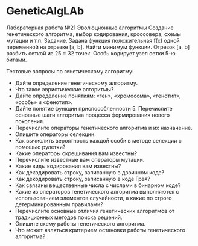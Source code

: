 # GeneticAlgLAb

Лабораторная работа №21
Эволюционные алгоритмы
Создание генетического алгоритма, выбор кодирования, кроссовера, схемы мутации и т.п.
Задание. Задана функция положительная f(x) одной переменной на отрезке [a, b]. Найти минимум функции. Отрезок [a, b] разбить сеткой из 25 = 32 точек. Особь кодирует узел сетки 5-ю битами.

Тестовые вопросы по генетическому алгоритму:  
 * Дайте определение генетическому алгоритму.  
 * Что такое эвристические алгоритмы?
 * Дайте определение понятиям: «ген», «хромосома», «генотип», «особь» и «фенотип». 
 * Дайте понятие функции приспособленности 5. Перечислите основные шаги алгоритма процесса формирования нового поколения. 
 * Перечислите операторы генетического алгоритма и их назначение. 
 * Опишите операторы селекции. 
 * Как вычислить вероятность каждой особи в методе селекции с помощью рулетки? 
 * Какие операторы скрещивания вам известны? 
 * Перечислите известные вам операторы мутации. 
 * Какие виды кодирования вам известны? 
 * Как декодировать строку, записанную в двоичном коде? 
 * Как декодировать строку, записанную в коде Грэя?
 * Как связаны вещественные числа с числами в бинарном коде? 
 * Какие из операторов генетического алгоритма выполняются с использованием элементов случайности, а какие по строго детерминированным правилами? 
 * Перечислите основные отличия генетических алгоритмов от традиционных методов поиска решений. 
 * Опишите схему работы генетического алгоритма. 
 * Что может являться критерием остановки работы генетического алгоритма?
